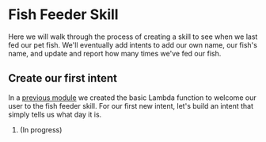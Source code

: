 # Fish Feeder Skill
Here we will walk through the process of creating a skill to see when we last fed our pet fish.  We'll eventually add intents to add our own name, our fish's name, and update and report how many times we've fed our fish.

## Create our first intent

In a [previous module](../../../aws) we created the basic Lambda function to welcome our user to the fish feeder skill.  For our first new intent, let's build an intent that simply tells us what day it is. 

1. (In progress)

